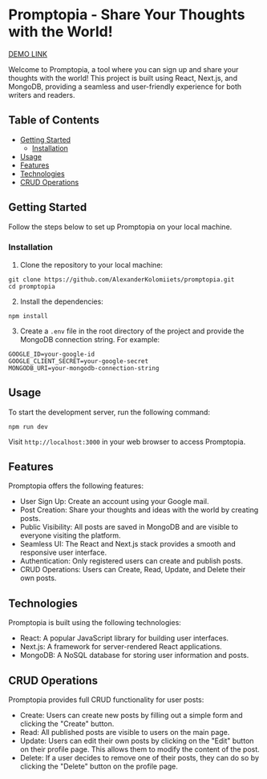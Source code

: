 # Promptopia - Share Your Thoughts with the World!

[DEMO LINK](https://promptopia-mauve-theta.vercel.app/)

Welcome to Promptopia, a tool where you can sign up and share your thoughts with the world! This project is built using React, Next.js, and MongoDB, providing a seamless and user-friendly experience for both writers and readers.

## Table of Contents

- [Getting Started](#getting-started)
  - [Installation](#installation)
- [Usage](#usage)
- [Features](#features)
- [Technologies](#technologies)
- [CRUD Operations](#crud-operations)

## Getting Started

Follow the steps below to set up Promptopia on your local machine.

### Installation

1. Clone the repository to your local machine:

```
git clone https://github.com/AlexanderKolomiiets/promptopia.git
cd promptopia
```

2. Install the dependencies:

```
npm install
```

3. Create a `.env` file in the root directory of the project and provide the MongoDB connection string. For example:

```
GOOGLE_ID=your-google-id
GOOGLE_CLIENT_SECRET=your-google-secret
MONGODB_URI=your-mongodb-connection-string
```

## Usage

To start the development server, run the following command:

```
npm run dev
```

Visit `http://localhost:3000` in your web browser to access Promptopia.

## Features

Promptopia offers the following features:

- User Sign Up: Create an account using your Google mail.
- Post Creation: Share your thoughts and ideas with the world by creating posts.
- Public Visibility: All posts are saved in MongoDB and are visible to everyone visiting the platform.
- Seamless UI: The React and Next.js stack provides a smooth and responsive user interface.
- Authentication: Only registered users can create and publish posts.
- CRUD Operations: Users can Create, Read, Update, and Delete their own posts.

## Technologies

Promptopia is built using the following technologies:

- React: A popular JavaScript library for building user interfaces.
- Next.js: A framework for server-rendered React applications.
- MongoDB: A NoSQL database for storing user information and posts.

## CRUD Operations

Promptopia provides full CRUD functionality for user posts:

- Create: Users can create new posts by filling out a simple form and clicking the "Create" button.
- Read: All published posts are visible to users on the main page.
- Update: Users can edit their own posts by clicking on the "Edit" button on their profile page. This allows them to modify the content of the post.
- Delete: If a user decides to remove one of their posts, they can do so by clicking the "Delete" button on the profile page.

